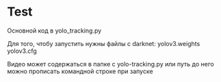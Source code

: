 # Test
Основной код в yolo_tracking.py

Для того, чтобу запустить нужны файлы с darknet: yolov3.weights yolov3.cfg

Видео может содержаться в папке с yolo-tracking.py или путь до него можно прописать командной строке при запуске  

